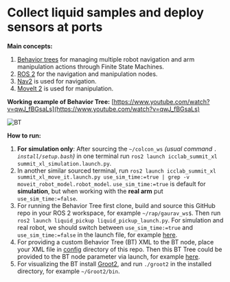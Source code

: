 # Collect liquid samples and deploy sensors at ports
**Main concepts:**
1. [Behavior trees](https://www.behaviortree.dev/) for managing multiple robot navigation and arm manipulation actions through Finite State Machines.
2. [ROS 2](https://docs.ros.org/en/humble/index.html) for the navigation and manipulation nodes.
3. [Nav2](https://docs.nav2.org/) is used for navigation.
4. [MoveIt 2](https://moveit.picknik.ai/main/index.html) is used for manipulation.

**Working example of Behavior Tree:** [https://www.youtube.com/watch?v=qwJ_fBGsaLs](https://www.youtube.com/watch?v=qwJ_fBGsaLs)

![BT](https://github.com/user-attachments/assets/e30ceefb-52ea-4a7c-a49d-a59961adc5d7)

**How to run:**

1. **For simulation only**: After sourcing the `~/colcon_ws` *(usual command `. install/setup.bash`)* in one terminal run `ros2 launch icclab_summit_xl summit_xl_simulation.launch.py`.
2. In another similar sourced terminal, run `ros2 launch icclab_summit_xl summit_xl_move_it.launch.py use_sim_time:=true | grep -v moveit_robot_model.robot_model`. `use_sim_time:=true` is default for **simulation**, but when working with the **real arm** put `use_sim_time:=false`.
3. For running the Behavior Tree first clone, build and source this GitHub repo in your ROS 2 workspace, for example `~/rap/gaurav_ws$`. Then run `ros2 launch liquid_pickup liquid_pickup_launch.py`. For simulation and real robot, we should switch between `use_sim_time:=true` and `use_sim_time:=false` in the launch file, for example [here](https://github.com/Gaurav-Kapoor-07/liquid_pickup/blob/main/launch/liquid_pickup_launch.py#L14).
4. For providing a custom Behavior Tree (BT) XML to the BT node, place your XML file in [config]((https://github.com/Gaurav-Kapoor-07/liquid_pickup/tree/main/config)) directory of this repo. Then this BT Tree could be provided to the BT node parameter via launch, for example [here](https://github.com/Gaurav-Kapoor-07/liquid_pickup/blob/main/launch/liquid_pickup_launch.py#L14).
5. For visualizing the BT install [Groot2](https://www.behaviortree.dev/groot/), and run `./groot2` in the installed directory, for example `~/Groot2/bin`.